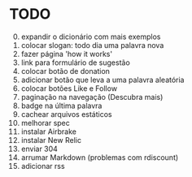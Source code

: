 # TODO
0. expandir o dicionário com mais exemplos
0. colocar slogan: todo dia uma palavra nova
0. fazer página 'how it works'
0. link para formulário de sugestão
0. colocar botão de donation
0. adicionar botão que leva a uma palavra aleatória
0. colocar botões Like e Follow
1. paginação na navegação (Descubra mais)
1. badge na última palavra
1. cachear arquivos estáticos
1. melhorar spec
2. instalar Airbrake
2. instalar New Relic
3. enviar 304
3. arrumar Markdown (problemas com rdiscount)
3. adicionar rss
